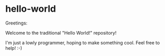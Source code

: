 # hello-world

Greetings:

Welcome to the traditional "Hello World!" repository!

I'm just a lowly programmer, hoping to make something cool. Feel free to help! :-)
